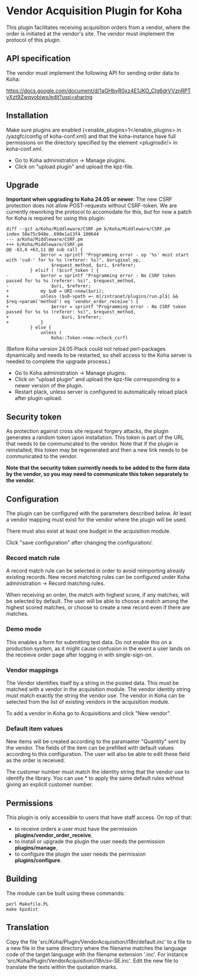 # Vendor Acquisition Plugin for Koha

This plugin facilitates receiving acquisition orders from a vendor,
where the order is initiated at the vendor's site.  The vendor must
implement the protocol of this plugin.

## API specification

The vendor must implement the following API for sending order data to Koha:

https://docs.google.com/document/d/1aGHbyR0xz4E1JKO_CIg6drVVznRPTvXzt9Zwqyobiws/edit?usp=sharing


## Installation

Make sure plugins are enabled (&lt;enable\_plugins&gt;1&lt;/enable\_plugins&gt; in
/yazgfc/config of koha-conf.xml) and that the koha-instance have full
permissions on the directory specified by the element &lt;pluginsdir/&gt; in
koha-conf.xml.

* Go to Koha administration -> Manage plugins.
* Click on "upload plugin" and upload the kpz-file.

## Upgrade

**Important when upgrading to Koha 24.05 or newer**: The new CSRF
protection does not allow POST-requests without CSRF-token. We are
currently reworking the protocol to accomodate for this, but for now a
patch for Koha is required for using this plugin:

```
diff --git a/Koha/Middleware/CSRF.pm b/Koha/Middleware/CSRF.pm
index 58e75c948e..690e1a13f4 100644
--- a/Koha/Middleware/CSRF.pm
+++ b/Koha/Middleware/CSRF.pm
@@ -63,8 +63,11 @@ sub call {
             $error = sprintf "Programming error - op '%s' must start with 'cud-' for %s %s (referer: %s)", $original_op,
                 $request_method, $uri, $referer;
         } elsif ( !$csrf_token ) {
-            $error = sprintf "Programming error - No CSRF token passed for %s %s (referer: %s)", $request_method,
-                $uri, $referer;
+            my $u0 = URI->new($uri);
+            unless ($u0->path =~ m|/intranet/plugins/run.pl$| && $req->param('method') eq 'vendor_order_receive') {
+                $error = sprintf "Programming error - No CSRF token passed for %s %s (referer: %s)", $request_method,
+                    $uri, $referer;
+            }
         } else {
             unless (
                 Koha::Token->new->check_csrf(
```

(Before Koha version 24.05 Plack could not reload perl-packages
dynamically and needs to be restarted, so shell access to the Koha
server is needed to complete the upgrade process.)

* Go to Koha administration -> Manage plugins.
* Click on "upload plugin" and upload the kpz-file corresponding to a
  newer version of the plugin.
* Restart plack, unless server is configured to automatically reload
  plack after plugin upload.

## Security token

As protection against cross site request forgery attacks, the plugin
generates a random token upon installation.  This token is part of the
URL that needs to be communicated to the vendor.  Note that if the
plugin is reinstalled, this token may be regenerated and then a new
link needs to be communicated to the vendor.

**Note that the security token currently needs to be added to the form
data by the vendor, so you may need to communicate this token
separately to the vendor.**

## Configuration

The plugin can be configured with the parameters described below.  At
least a vendor mapping must exist for the vendor where the plugin will
be used.

There must also exist at least one budget in the acquisition module.

Click "save configuration" after changing the configuration/.

### Record match rule

A record match rule can be selected in order to avoid reimporting
already existing records.  New record matching rules can be configured
under Koha administration -> Record matching rules.

When receiving an order, the match with highest score, if any matches,
will be selected by default.  The user will be able to choose a
match among the highest scored matches, or choose to create a new
record even if there are matches.

### Demo mode

This enables a form for submitting test data.  Do not enable this on a
production system, as it might cause confusion in the event a user
lands on the receieve order page after logging in with single-sign-on.


### Vendor mappings

The Vendor identifies itself by a string in the posted data.  This
must be matched with a vendor in the acquisition module.  The vendor
identity string must match exactly the string the vendor use.  The
vendor in Koha can be selected from the list of existing vendors in
the acquisition module.


To add a vendor in Koha go to Acquisitions and click "New vendor".

### Default item values

New items will be created according to the paramaeter "Quantity" sent
by the vendor.  The fields of the item can be prefilled with default
values according to this configuration.  The user will also be able to
edit these field as the order is received.

The customer number must match the identity string that the vendor use
to identify the library.  You can use * to apply the same default
rules without giving an explicit customer number.

## Permissions

This plugin is only accessible to users that have staff access.  On top of that:

- to receive orders a user must have the permission **plugins/vendor_order_receive**,
- to install or upgrade the plugin the user needs the permission **plugins/manage**,
- to configure the plugin the user needs the permission **plugins/configure**.

## Building

The module can be built using these commands:

    perl Makefile.PL
    make kpzdist

## Translation

Copy the file 'src/Koha/Plugin/VendorAcquisition/i18n/default.inc' to
a file to a new file in the same directory where the filename matches
the language code of the target language with the filename extension
'.inc'. For instance
'src/Koha/Plugin/VendorAcquisition/i18n/sv-SE.inc'.  Edit the new file
to translate the texts within the quotation marks.
